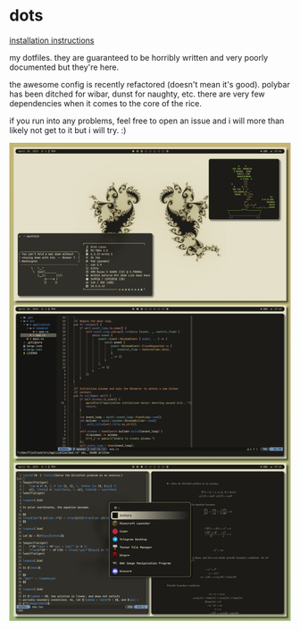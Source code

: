 # dots

[installation instructions](https://github.com/joepigott/dots/blob/main/install.md)

my dotfiles. they are guaranteed to be horribly written and very poorly 
documented but they're here.

the awesome config is recently refactored (doesn't mean it's good). polybar has been
ditched for wibar, dunst for naughty, etc. there are very few dependencies when it
comes to the core of the rice.

if you run into any problems, feel free to open an issue and i will more than 
likely not get to it but i will try. :)

![Image](screenshots/may-rice.png)
